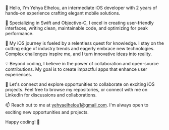 👋 Hello, I'm Yehya Elhelou, an intermediate iOS developer with 2 years of hands-on experience crafting elegant mobile solutions.

📱 Specializing in Swift and Objective-C, I excel in creating user-friendly interfaces, writing clean, maintainable code, and optimizing for peak performance.

🚀 My iOS journey is fueled by a relentless quest for knowledge. I stay on the cutting edge of industry trends and eagerly embrace new technologies. Complex challenges inspire me, and I turn innovative ideas into reality.

💡 Beyond coding, I believe in the power of collaboration and open-source contributions. My goal is to create impactful apps that enhance user experiences.

🌟 Let's connect and explore opportunities to collaborate on exciting iOS projects. Feel free to browse my repositories, or connect with me on LinkedIn for discussions and collaborations.

📫 Reach out to me at yehyaelhelou1@gmail.com. I'm always open to exciting new opportunities and projects.

Happy coding! 🚀
